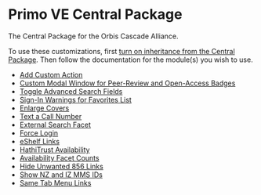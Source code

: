 # Primo VE Central Package
The Central Package for the Orbis Cascade Alliance.

To use these customizations, first [turn on inheritance from the Central Package](https://www.orbiscascade.org/programs/systems/pcsg/primo-toolkit/turn-on-inheritance-from-the-central-package/).
Then follow the documentation for the module(s) you wish to use.

- [Add Custom Action](https://www.orbiscascade.org/programs/systems/pcsg/primo-ve-toolkit/custom-action/)
- [Custom Modal Window for Peer-Review and Open-Access Badges](https://www.orbiscascade.org/programs/systems/pcsg/primo-ve-toolkit/badges-information-modal/)
- [Toggle Advanced Search Fields](https://www.orbiscascade.org/programs/systems/pcsg/primo-ve-toolkit/toggle-advanced-fields/)
- [Sign-In Warnings for Favorites List](https://www.orbiscascade.org/programs/systems/pcsg/primo-ve-toolkit/favorites-login-warning/)
- [Enlarge Covers](https://www.orbiscascade.org/programs/systems/pcsg/primo-ve-toolkit/enlarge-cover-image/)
- [Text a Call Number](https://www.orbiscascade.org/programs/systems/pcsg/primo-ve-toolkit/text-a-call-number/)
- [External Search Facet](https://www.orbiscascade.org/programs/systems/pcsg/primo-ve-toolkit/external-search-facet/)
- [Force Login](https://www.orbiscascade.org/programs/systems/pcsg/primo-ve-toolkit/force-user-login/)
- [eShelf Links](https://www.orbiscascade.org/programs/systems/pcsg/primo-ve-toolkit/add-custom-links-to-the-eshelf-menu/)
- [HathiTrust Availability](https://www.orbiscascade.org/programs/systems/pcsg/primo-ve-toolkit/hathitrust-availability/)
- [Availability Facet Counts](https://www.orbiscascade.org/programs/systems/pcsg/primo-ve-toolkit/availability-counts/)
- [Hide Unwanted 856 Links](https://www.orbiscascade.org/programs/systems/pcsg/primo-ve-toolkit/hide-856-links/)
- [Show NZ and IZ MMS IDs](https://www.orbiscascade.org/programs/systems/pcsg/primo-ve-toolkit/show-mms-ids/)
- [Same Tab Menu Links](https://www.orbiscascade.org/programs/systems/pcsg/primo-ve-toolkit/same-tab-menu-links/)
